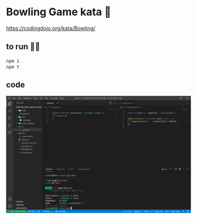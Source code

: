 # Bowling Game kata 🎳  
https://codingdojo.org/kata/Bowling/  

## to run 🏃‍♂️  
```
npm i  
npm t  
```  
  
## code  
![some TDD using jest and ts](img/code.png)  